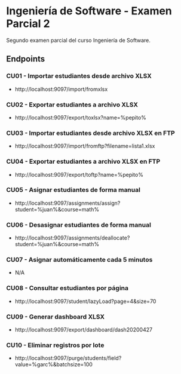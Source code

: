 # Ingeniería de Software - Examen Parcial 2

Segundo examen parcial del curso Ingeniería de Software.

## Endpoints

### CU01 - Importar estudiantes desde archivo XLSX
- http://localhost:9097/import/fromxlsx

### CU02 - Exportar estudiantes a archivo XLSX
- http://localhost:9097/export/toxlsx?name=%pepito%

### CU03 - Importar estudiantes desde archivo XLSX en FTP
- http://localhost:9097/import/fromftp?filename=lista1.xlsx

### CU04 - Exportar estudiantes a archivo XLSX en FTP
- http://localhost:9097/export/toftp?name=%pepito%

### CU05 - Asignar estudiantes de forma manual
- http://localhost:9097/assignments/assign?student=%juan%&course=math%

### CU06 - Desasignar estudiantes de forma manual
- http://localhost:9097/assignments/deallocate?student=%juan%&course=math%

### CU07 - Asignar automáticamente cada 5 minutos
- N/A

### CU08 - Consultar estudiantes por página
- http://localhost:9097/student/lazyLoad?page=4&size=70

### CU09 - Generar dashboard XLSX
- http://localhost:9097/export/dashboard/dash20200427

### CU10 - Eliminar registros por lote
- http://localhost:9097/purge/students/field?value=%garc%&batchsize=100
